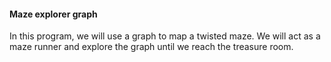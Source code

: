 #### Maze explorer graph

In this program, we will use a graph to map a twisted maze. We will act as a maze runner and explore
the graph until we reach the treasure room.

